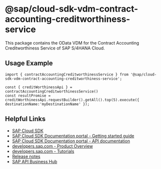 # @sap/cloud-sdk-vdm-contract-accounting-creditworthiness-service

This package contains the OData VDM for the Contract Accounting Creditworthiness Service of SAP S/4HANA Cloud.

## Usage Example
```
import { contractAccountingCreditworthinessService } from '@sap/cloud-sdk-vdm-contract-accounting-creditworthiness-service';

const { creditWorthinessApi } = contractAccountingCreditworthinessService()
const resultPromise = creditWorthinessApi.requestBuilder().getAll().top(5).execute({ destinationName:'myDestinationName' });

```

## Helpful Links

- [SAP Cloud SDK](https://github.com/SAP/cloud-sdk-js)
- [SAP Cloud SDK Documentation portal - Getting started guide](https://sap.github.io/cloud-sdk/docs/js/getting-started)
- [SAP Cloud SDK Documentation portal - API documentation](https://sap.github.io/cloud-sdk/docs/js/api)
- [developers.sap.com - Product Overview](https://developers.sap.com/topics/cloud-sdk.html)
- [developers.sap.com - Tutorials](https://developers.sap.com/tutorial-navigator.html?tag=software-product:technology-platform/sap-cloud-sdk&tag=tutorial:type/tutorial&tag=programming-tool:javascript)
- [Release notes](https://help.sap.com/doc/2324e9c3b28748a4ae2ad08166d77675/1.0/en-US/js-index.html)
- [SAP API Business Hub](https://api.sap.com/)
